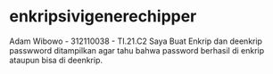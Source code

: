 # enkripsivigenerechipper
Adam Wibowo - 312110038 - TI.21.C2
Saya Buat Enkrip dan deenkrip passwword ditampilkan agar tahu bahwa password berhasil di enkrip ataupun bisa di deenkrip.

